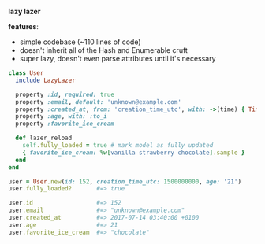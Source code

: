 **lazy lazer**

**features**:
- simple codebase (~110 lines of code)
- doesn't inherit all of the Hash and Enumerable cruft
- super lazy, doesn't even parse attributes until it's necessary

```ruby
class User
  include LazyLazer

  property :id, required: true
  property :email, default: 'unknown@example.com'
  property :created_at, from: 'creation_time_utc', with: ->(time) { Time.at(time) }
  property :age, with: :to_i
  property :favorite_ice_cream

  def lazer_reload
    self.fully_loaded = true # mark model as fully updated
    { favorite_ice_cream: %w[vanilla strawberry chocolate].sample }
  end
end

user = User.new(id: 152, creation_time_utc: 1500000000, age: '21')
user.fully_loaded?       #=> true

user.id                  #=> 152
user.email               #=> "unknown@example.com"
user.created_at          #=> 2017-07-14 03:40:00 +0100
user.age                 #=> 21
user.favorite_ice_cream  #=> "chocolate"
```
